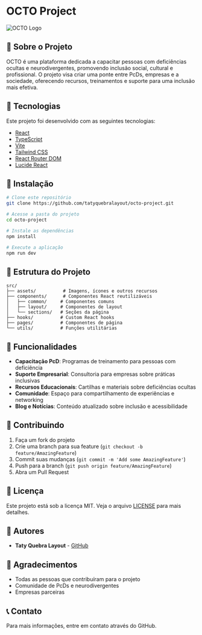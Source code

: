 # OCTO Project

![OCTO Logo](https://iili.io/2pYE6Xe.png)

## 🐙 Sobre o Projeto

OCTO é uma plataforma dedicada a capacitar pessoas com deficiências ocultas e neurodivergentes, promovendo inclusão social, cultural e profissional. O projeto visa criar uma ponte entre PcDs, empresas e a sociedade, oferecendo recursos, treinamentos e suporte para uma inclusão mais efetiva.

## 🚀 Tecnologias

Este projeto foi desenvolvido com as seguintes tecnologias:

- [React](https://reactjs.org/)
- [TypeScript](https://www.typescriptlang.org/)
- [Vite](https://vitejs.dev/)
- [Tailwind CSS](https://tailwindcss.com/)
- [React Router DOM](https://reactrouter.com/)
- [Lucide React](https://lucide.dev/)

## 🔧 Instalação

```bash
# Clone este repositório
git clone https://github.com/tatyquebralayout/octo-project.git

# Acesse a pasta do projeto
cd octo-project

# Instale as dependências
npm install

# Execute a aplicação
npm run dev
```

## 📁 Estrutura do Projeto

```
src/
├── assets/          # Imagens, ícones e outros recursos
├── components/      # Componentes React reutilizáveis
│   ├── common/     # Componentes comuns
│   ├── layout/     # Componentes de layout
│   └── sections/   # Seções da página
├── hooks/          # Custom React hooks
├── pages/          # Componentes de página
└── utils/          # Funções utilitárias
```

## 🌟 Funcionalidades

- **Capacitação PcD**: Programas de treinamento para pessoas com deficiência
- **Suporte Empresarial**: Consultoria para empresas sobre práticas inclusivas
- **Recursos Educacionais**: Cartilhas e materiais sobre deficiências ocultas
- **Comunidade**: Espaço para compartilhamento de experiências e networking
- **Blog e Notícias**: Conteúdo atualizado sobre inclusão e acessibilidade

## 🤝 Contribuindo

1. Faça um fork do projeto
2. Crie uma branch para sua feature (`git checkout -b feature/AmazingFeature`)
3. Commit suas mudanças (`git commit -m 'Add some AmazingFeature'`)
4. Push para a branch (`git push origin feature/AmazingFeature`)
5. Abra um Pull Request

## 📝 Licença

Este projeto está sob a licença MIT. Veja o arquivo [LICENSE](LICENSE) para mais detalhes.

## 👥 Autores

- **Taty Quebra Layout** - [GitHub](https://github.com/tatyquebralayout)

## 🙏 Agradecimentos

- Todas as pessoas que contribuíram para o projeto
- Comunidade de PcDs e neurodivergentes
- Empresas parceiras

## 📞 Contato

Para mais informações, entre em contato através do GitHub.